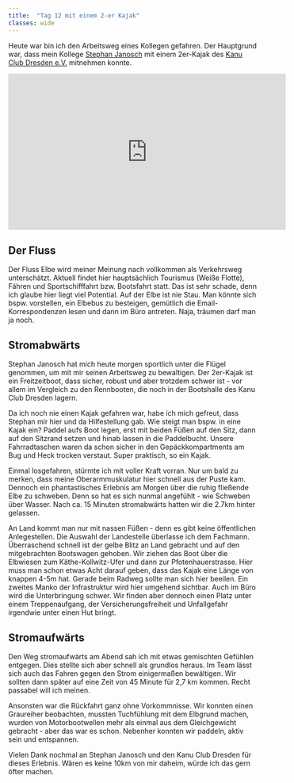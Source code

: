 ```yaml
---
title:  "Tag 12 mit einem 2-er Kajak"
classes: wide
---
```


Heute war bin ich den Arbeitsweg eines Kollegen gefahren. Der Hauptgrund war, dass mein Kollege [Stephan Janosch](https://twitter.com/StephanJanosch) mit einem 2er-Kajak des [Kanu Club Dresden e.V.](https://kc-dresden.de/) mitnehmen konnte.

<iframe width="560" height="315" src="https://www.youtube.com/embed/xzKeTgiKYuQ" frameborder="0" allow="accelerometer; autoplay; encrypted-media; gyroscope; picture-in-picture" allowfullscreen></iframe>

## Der Fluss

Der Fluss Elbe wird meiner Meinung nach vollkommen als Verkehrsweg unterschätzt. Aktuell findet hier hauptsächlich Tourismus (Weiße Flotte), Fähren und Sportschifffahrt bzw. Bootsfahrt statt. Das ist sehr schade, denn ich glaube hier liegt viel Potential. Auf der Elbe ist nie Stau. Man könnte sich bspw. vorstellen, ein Elbebus zu besteigen, gemütlich die Email-Korrespondenzen lesen und dann im Büro antreten. Naja, träumen darf man ja noch.

## Stromabwärts

Stephan Janosch hat mich heute morgen sportlich unter die Flügel genommen, um mit mir seinen Arbeitsweg zu bewaltigen. Der 2er-Kajak ist ein Freitzeitboot, dass sicher, robust und aber trotzdem schwer ist - vor allem im Vergleich zu den Rennbooten, die noch in der Bootshalle des Kanu Club Dresden lagern. 

Da ich noch nie einen Kajak gefahren war, habe ich mich gefreut, dass Stephan mir hier und da Hilfestellung gab. Wie steigt man bspw. in eine Kajak ein? Paddel aufs Boot legen, erst mit beiden Füßen auf den Sitz, dann auf den Sitzrand setzen und hinab lassen in die Paddelbucht. Unsere Fahrradtaschen waren da schon sicher in den Gepäckkompartments am Bug und Heck trocken verstaut. Super praktisch, so ein Kajak.

Einmal losgefahren, stürmte ich mit voller Kraft vorran. Nur um bald zu merken, dass meine Oberarmmuskulatur hier schnell aus der Puste kam. Dennoch ein phantastisches Erlebnis am Morgen über die ruhig fließende Elbe zu schweben. Denn so hat es sich nunmal angefühlt - wie Schweben über Wasser. Nach ca. 15 Minuten stromabwärts hatten wir die 2.7km hinter gelassen.

An Land kommt man nur mit nassen Füßen - denn es gibt keine öffentlichen Anlegestellen. Die Auswahl der Landestelle überlasse ich dem Fachmann. Überraschend schnell ist der gelbe Blitz an Land gebracht und auf den mitgebrachten Bootswagen gehoben. Wir ziehen das Boot über die Elbwiesen zum Käthe-Kollwitz-Ufer und dann zur Pfotenhauerstrasse. Hier muss man schon etwas Acht darauf geben, dass das Kajak eine Länge von knappen 4-5m hat. Gerade beim Radweg sollte man sich hier beeilen. Ein zweites Manko der Infrastruktur wird hier umgehend sichtbar. Auch im Büro wird die Unterbringung schwer. Wir finden aber dennoch einen Platz unter einem Treppenaufgang, der Versicherungsfreiheit und Unfallgefahr irgendwie unter einen Hut bringt.

## Stromaufwärts

Den Weg stromaufwärts am Abend sah ich mit etwas gemischten Gefühlen entgegen. Dies stellte sich aber schnell als grundlos heraus. Im Team lässt sich auch das Fahren gegen den Strom einigermaßen bewältigen. Wir sollten dann später auf eine Zeit von 45 Minute für 2,7 km kommen. Recht passabel will ich meinen.

Ansonsten war die Rückfahrt ganz ohne Vorkommnisse. Wir konnten einen Graureiher beobachten, mussten Tuchfühlung mit dem Elbgrund machen, wurden von Motorbootwellen mehr als einmal aus dem Gleichgewicht gebracht - aber das war es schon. Nebenher konnten wir paddeln, aktiv sein und entspannen.

Vielen Dank nochmal an Stephan Janosch und den Kanu Club Dresden für dieses Erlebnis. Wären es keine 10km von mir daheim, würde ich das gern öfter machen.

